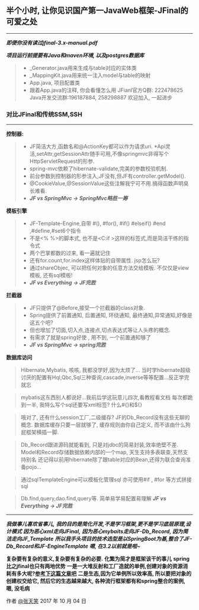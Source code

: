 
## 半个小时, 让你见识国产第一JavaWeb框架-JFinal的可爱之处 ##
---

***即便你没有读过jfinal-3.x-manual.pdf***

***项目运行前提要有Java和maven环境, 以及postgres数据库***

>* _Generator.java用来生成与table对应的实体类
>* _MappingKit.java用来统一注入model与table的映射
>* App.java, 项目配置类
>* 跟着App.java的注释, 你会看懂怎么用
JFianl官方Q群: 222478625
Java开发交流群:196187884, 258298887
    欢迎加入, 一起进步
    

### 对比JFinal和传统SSM,SSH ###
---
**控制器:**

>* JF简洁大方,函数名和@ActionKey都可以作为请求uri.
>*Api灵活,setAttr,getSessionAttr随手可用,不像springmvc非得写个HttpServletRequest的形参.
>* spring-mvc依赖了hibernate-validate,完美的参数校验机制.
>* 前台参数到控制器的形参注入,JF没有,但JF有controller.getModel().
>* @CookieValue,@SessionValue这些注解我宁可不用.搞得函数声明臭长难看.
>* ***JF vs SpringMvc  ->  SpringMvc略胜一筹***
    

**模板引擎**
>* JF-Template-Engine,自带 #(),    #for(),     #if() #elseif() #end ,#define,#set6个指令
>* 不是<% %>的脚本式, 也不是<C:if >这样的标签式,而是简洁干练的指令式
>* 两个巴掌都数的过来, 看一遍就记住
>* 还有for.count,for.index这样体贴的自带属性. jsp怎么玩?
>* 通过shareObjec, 可以把任何对象的任意方法交给模板. 不仅仅是view模板, 还有sql模板!
>*  ***JF vs Everything  ->  JF完胜***


**拦截器**
>* JF只提供了@Before,接受一个拦截器的class对象.
>* Spring提供了前置通知, 后置通知, 环绕通知, 最终通知,异常通知,好像是这五个吧?
>* 但也增加了切面,切入点,连接点,切点表达式等让人头疼的概念.
>* 有需求了就是spring好使 , 用不到, 一个前置通知够了
>* ***JF vs SpringMvc  ->  spring完胜***

**数据库访问**
> Hibernate,Mybatis, 咳咳, 我都没学好,因为太烦了...
当时学hibernate超级讨厌的配置有Hql,Qbc,Sql三种查询,cascade,inverse等等配置...反正学完就忘

> mybatis这东西别人都说好...我前后学这玩意儿四次,看教程看文档
每次都跪到一半, 我特么写个sql还要写xml标签? 什么#{}和${}

> 哦对了, 还有什么session工厂,二级缓存? JF的Db_Record没有这些无聊的概念.
数据库缓存只要一层就够了, 缓存规则由你自己定义, 而不该由什么狗屁框架横插一脚.

> Db_Record跟进源码就能看到, 只是对jdbc的简易封装,效率绝壁不差.
Model和Record存储数据依赖内部的一个map, 天生支持多表联查,天然支持别名
还记得以前用hibernate除了跟table对应的Bean,还得为联合查询准备pojo...

> 通过sqlTemplateEngine可以模板化管理sql
亦可使用#if , #for 等方式拼接sql

> Db.find,query,dao.find,query等. 简单易学易配置易理解
> ***JF vs Everything  ->  JF完胜***

                   
---
***我做事儿喜欢省事儿,***
***我的目的是简化开发,不是学习框架,更不是学习底层原理,设计模式***
***因为恶心xml走向JFinal,***
***因为恶心mybaits走向JF-Db_Record, 因为简洁走向JF_Template***
***所以我手头项目的技术选型是以SpringBoot为基,整合了JF-Db_Record和JF-EngineTemplate***
***嗯, 在3.2以前就是啦~***

**复杂要有复杂的意义,复杂要有复杂的必要.**
**化繁为简才是框架该干的事儿**
**spring比之jfinal也只有两地优势**
**一是一大堆反射和工厂造就的单例,创建对象的资源消耗有多大呢?[参考下这篇文章吧][1]**
**二是生态,因为它单例所以效率高, 所以要把对象的创建权交给它, 然后它的生态越来越大, 各种流行框架都有和spring整合的案例, 嗯, 没毛病**

作者 [@张天笑][2] 
2017 年 10 月 04 日


  [1]: https://www.oschina.net/question/197668_221395
  [2]: https://github.com/zhangtianxiao/